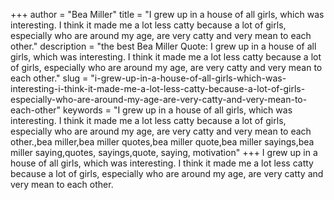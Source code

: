 +++
author = "Bea Miller"
title = "I grew up in a house of all girls, which was interesting. I think it made me a lot less catty because a lot of girls, especially who are around my age, are very catty and very mean to each other."
description = "the best Bea Miller Quote: I grew up in a house of all girls, which was interesting. I think it made me a lot less catty because a lot of girls, especially who are around my age, are very catty and very mean to each other."
slug = "i-grew-up-in-a-house-of-all-girls-which-was-interesting-i-think-it-made-me-a-lot-less-catty-because-a-lot-of-girls-especially-who-are-around-my-age-are-very-catty-and-very-mean-to-each-other"
keywords = "I grew up in a house of all girls, which was interesting. I think it made me a lot less catty because a lot of girls, especially who are around my age, are very catty and very mean to each other.,bea miller,bea miller quotes,bea miller quote,bea miller sayings,bea miller saying,quotes, sayings,quote, saying, motivation"
+++
I grew up in a house of all girls, which was interesting. I think it made me a lot less catty because a lot of girls, especially who are around my age, are very catty and very mean to each other.
